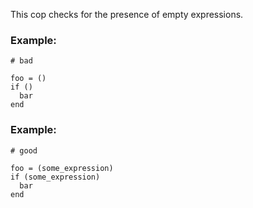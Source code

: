 This cop checks for the presence of empty expressions.

### Example:

    # bad

    foo = ()
    if ()
      bar
    end

### Example:

    # good

    foo = (some_expression)
    if (some_expression)
      bar
    end